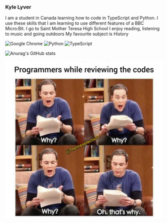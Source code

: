 ### Kyle Lyver

I am a student in Canada learning how to code in TypeScript and Python. I use these skills that I am learning to use different features of a BBC Micro:Bit.
I go to Saint Mother Teresa High School
I enjoy reading, listening to music and going outdoors
My favourite subject is History


![Google Chrome](https://img.shields.io/badge/Google%20Chrome-4285F4?style=for-the-badge&logo=GoogleChrome&logoColor=white)
![Python](https://img.shields.io/badge/python-3670A0?style=for-the-badge&logo=python&logoColor=ffdd54)
![TypeScript](https://img.shields.io/badge/typescript-%23007ACC.svg?style=for-the-badge&logo=typescript&logoColor=white)

![Anurag's GitHub stats](https://github-readme-stats.vercel.app/api?username=kyle-lyver&hide=contribs,prs)

![Meme about coding.](https://github.com/kyle-lyver/kyle-lyver/blob/main/codememe.png)
